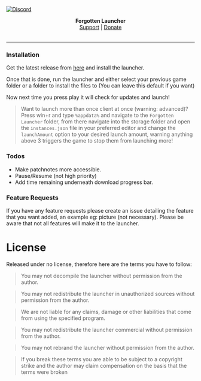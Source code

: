 [![Discord](https://media.discordapp.net/attachments/564103372471402496/661415340613304321/fest2.png)](http://discord.gg/8nG3FkS)

<p align="center">
  <b>Forgotten Launcher</b><br>
  <a href="http://discord.gg/bZZdfZZ">Support</a> |
  <a href="https://forgotten-fw.square.site/">Donate</a>
  <br><br>
</p>

---

### Installation

Get the latest release from [here](https://github.com/forgottenfw/launcher/releases/latest/download/Forgotten-Launcher-Installer.exe) and install the launcher.

Once that is done, run the launcher and either select your previous game folder or a folder to install the files to (You can leave this default if you want)

Now next time you press play it will check for updates and launch!


> Want to launch more than once client at once (warning: advanced)? Press win+r and type `%appdata%` and navigate to the `Forgotten Launcher` folder, from there navigate into the storage folder and open the `instances.json` file in your preferred editor and change the `launchAmount` option to your desired launch amount, warning anything above 3 triggers the game to stop them from launching more!

### Todos

 - Make patchnotes more accessible.
 - Pause/Resume (not high priority)
 - Add time remaining underneath download progress bar.

### Feature Requests

If you have any feature requests please create an issue detailing the feature that you want added, an example eg: picture (not necessary). Please be aware that not all features will make it to the launcher.

# License

Released under no license, therefore here are the terms you have to follow:

> You may not decompile the launcher without permission from the author.

> You may not redistribute the launcher in unauthorized sources without permission from the author.

> We are not liable for any claims, damage or other liabilities that come from using the specified program.

> You may not redistribute the launcher commercial without permission from the author.

> You may not rebrand the launcher without permission from the author.



> If you break these terms you are able to be subject to a copyright strike and the author may claim compensation on the basis that the terms were broken

